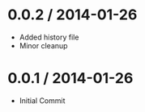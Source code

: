 0.0.2 / 2014-01-26
==================

* Added history file
* Minor cleanup


0.0.1 / 2014-01-26
==================

* Initial Commit
